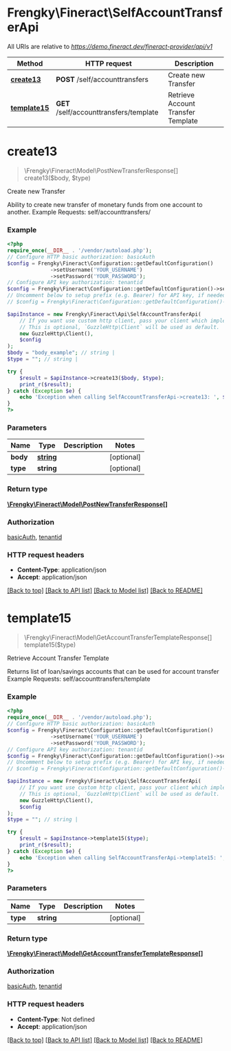 # Frengky\Fineract\SelfAccountTransferApi

All URIs are relative to *https://demo.fineract.dev/fineract-provider/api/v1*

Method | HTTP request | Description
------------- | ------------- | -------------
[**create13**](SelfAccountTransferApi.md#create13) | **POST** /self/accounttransfers | Create new Transfer
[**template15**](SelfAccountTransferApi.md#template15) | **GET** /self/accounttransfers/template | Retrieve Account Transfer Template

# **create13**
> \Frengky\Fineract\Model\PostNewTransferResponse[] create13($body, $type)

Create new Transfer

Ability to create new transfer of monetary funds from one account to another.   Example Requests:   self/accounttransfers/

### Example
```php
<?php
require_once(__DIR__ . '/vendor/autoload.php');
// Configure HTTP basic authorization: basicAuth
$config = Frengky\Fineract\Configuration::getDefaultConfiguration()
              ->setUsername('YOUR_USERNAME')
              ->setPassword('YOUR_PASSWORD');
// Configure API key authorization: tenantid
$config = Frengky\Fineract\Configuration::getDefaultConfiguration()->setApiKey('fineract-platform-tenantid', 'YOUR_API_KEY');
// Uncomment below to setup prefix (e.g. Bearer) for API key, if needed
// $config = Frengky\Fineract\Configuration::getDefaultConfiguration()->setApiKeyPrefix('fineract-platform-tenantid', 'Bearer');

$apiInstance = new Frengky\Fineract\Api\SelfAccountTransferApi(
    // If you want use custom http client, pass your client which implements `GuzzleHttp\ClientInterface`.
    // This is optional, `GuzzleHttp\Client` will be used as default.
    new GuzzleHttp\Client(),
    $config
);
$body = "body_example"; // string | 
$type = ""; // string | 

try {
    $result = $apiInstance->create13($body, $type);
    print_r($result);
} catch (Exception $e) {
    echo 'Exception when calling SelfAccountTransferApi->create13: ', $e->getMessage(), PHP_EOL;
}
?>
```

### Parameters

Name | Type | Description  | Notes
------------- | ------------- | ------------- | -------------
 **body** | [**string**](../Model/string.md)|  | [optional]
 **type** | **string**|  | [optional]

### Return type

[**\Frengky\Fineract\Model\PostNewTransferResponse[]**](../Model/PostNewTransferResponse.md)

### Authorization

[basicAuth](../../README.md#basicAuth), [tenantid](../../README.md#tenantid)

### HTTP request headers

 - **Content-Type**: application/json
 - **Accept**: application/json

[[Back to top]](#) [[Back to API list]](../../README.md#documentation-for-api-endpoints) [[Back to Model list]](../../README.md#documentation-for-models) [[Back to README]](../../README.md)

# **template15**
> \Frengky\Fineract\Model\GetAccountTransferTemplateResponse[] template15($type)

Retrieve Account Transfer Template

Returns list of loan/savings accounts that can be used for account transfer   Example Requests:  self/accounttransfers/template

### Example
```php
<?php
require_once(__DIR__ . '/vendor/autoload.php');
// Configure HTTP basic authorization: basicAuth
$config = Frengky\Fineract\Configuration::getDefaultConfiguration()
              ->setUsername('YOUR_USERNAME')
              ->setPassword('YOUR_PASSWORD');
// Configure API key authorization: tenantid
$config = Frengky\Fineract\Configuration::getDefaultConfiguration()->setApiKey('fineract-platform-tenantid', 'YOUR_API_KEY');
// Uncomment below to setup prefix (e.g. Bearer) for API key, if needed
// $config = Frengky\Fineract\Configuration::getDefaultConfiguration()->setApiKeyPrefix('fineract-platform-tenantid', 'Bearer');

$apiInstance = new Frengky\Fineract\Api\SelfAccountTransferApi(
    // If you want use custom http client, pass your client which implements `GuzzleHttp\ClientInterface`.
    // This is optional, `GuzzleHttp\Client` will be used as default.
    new GuzzleHttp\Client(),
    $config
);
$type = ""; // string | 

try {
    $result = $apiInstance->template15($type);
    print_r($result);
} catch (Exception $e) {
    echo 'Exception when calling SelfAccountTransferApi->template15: ', $e->getMessage(), PHP_EOL;
}
?>
```

### Parameters

Name | Type | Description  | Notes
------------- | ------------- | ------------- | -------------
 **type** | **string**|  | [optional]

### Return type

[**\Frengky\Fineract\Model\GetAccountTransferTemplateResponse[]**](../Model/GetAccountTransferTemplateResponse.md)

### Authorization

[basicAuth](../../README.md#basicAuth), [tenantid](../../README.md#tenantid)

### HTTP request headers

 - **Content-Type**: Not defined
 - **Accept**: application/json

[[Back to top]](#) [[Back to API list]](../../README.md#documentation-for-api-endpoints) [[Back to Model list]](../../README.md#documentation-for-models) [[Back to README]](../../README.md)

